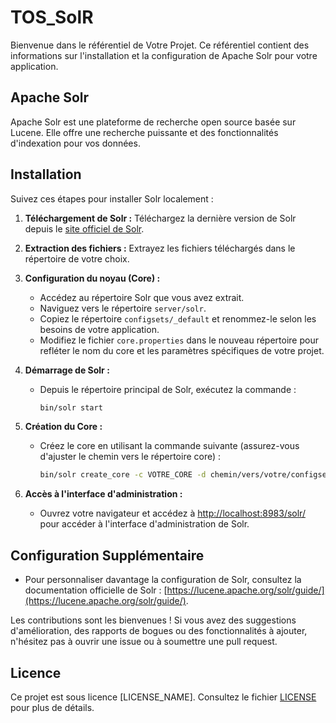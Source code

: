 # TOS_SolR

Bienvenue dans le référentiel de Votre Projet. Ce référentiel contient des informations sur l'installation et la configuration de Apache Solr pour votre application.

## Apache Solr

Apache Solr est une plateforme de recherche open source basée sur Lucene. Elle offre une recherche puissante et des fonctionnalités d'indexation pour vos données.

## Installation

Suivez ces étapes pour installer Solr localement :

1. **Téléchargement de Solr :**
   Téléchargez la dernière version de Solr depuis le [site officiel de Solr](https://lucene.apache.org/solr/downloads.html).

2. **Extraction des fichiers :**
   Extrayez les fichiers téléchargés dans le répertoire de votre choix.

3. **Configuration du noyau (Core) :**
   - Accédez au répertoire Solr que vous avez extrait.
   - Naviguez vers le répertoire `server/solr`.
   - Copiez le répertoire `configsets/_default` et renommez-le selon les besoins de votre application.
   - Modifiez le fichier `core.properties` dans le nouveau répertoire pour refléter le nom du core et les paramètres spécifiques de votre projet.

4. **Démarrage de Solr :**
   - Depuis le répertoire principal de Solr, exécutez la commande :
     ```bash
     bin/solr start
     ```

5. **Création du Core :**
   - Créez le core en utilisant la commande suivante (assurez-vous d'ajuster le chemin vers le répertoire core) :
     ```bash
     bin/solr create_core -c VOTRE_CORE -d chemin/vers/votre/configset
     ```

6. **Accès à l'interface d'administration :**
   - Ouvrez votre navigateur et accédez à [http://localhost:8983/solr/](http://localhost:8983/solr/) pour accéder à l'interface d'administration de Solr.

## Configuration Supplémentaire

- Pour personnaliser davantage la configuration de Solr, consultez la documentation officielle de Solr : [https://lucene.apache.org/solr/guide/](https://lucene.apache.org/solr/guide/).


Les contributions sont les bienvenues ! Si vous avez des suggestions d'amélioration, des rapports de bogues ou des fonctionnalités à ajouter, n'hésitez pas à ouvrir une issue ou à soumettre une pull request.

## Licence

Ce projet est sous licence [LICENSE_NAME]. Consultez le fichier [LICENSE](LICENSE) pour plus de détails.
